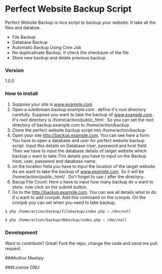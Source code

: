 # Perfect Website Backup Script

Perfect Website Backup is nice script to backup your website. It take all the files and databse.

  - File Backup
  - Database Backup
  - Automatic Backup Using Cron Job
  - No duplicalicate Backup. It check the checksum of the file
  - Store new backup and delete previous backup

### Version
1.0.0

### How to install

1. Suppose your site is www.example.com
2. Open a subdomain backup.example.com . define it's root directory carefully. Suppose you want to take the backup of www.example.com . It's root directory is /home/action/public_html . So you can set the root directory of backup.example.com to /home/action/backup
3. Clone the perfect website backup script into /home/action/backup
4. Open your site http://backup.example.com. You can see here a form. You have to open a database and user for perfect website backup script. Input this details on Database User, password and host field. Then we have to input the database details of target website which backup u want to take.This details you have to input on the Backup Host, user, password and database name.
5. on the location field you have to input the location of the target website. As we want to take the backup of www.example.com. So it will be /home/action/public_html/ . Do't forget to use / after the directory.
6. Bacup File Count: Here u have to input how many backup do u want to store. now click on the submit button.
7. Go to the http://backup.example.com. You can see all details what to do if u want to add cronjob. 
Add this command on the cronjob. On the cronjob you can set when you need to take backup.
```sh
$ php /home/action/backup/filebackup/index.php > /dev/null
```
```sh
$ php /home/action/backup/dbbackup/index.php > /dev/null
```


### Development

Want to contribute? Great!
Fork the repo, change the code and send me pull request.

###Author
Mashpy

###License
GNU